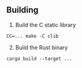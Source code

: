 ## Building

1. Build the C static library

```
CC=... make -C clib
```

2. Build the Rust binary

```
cargo build --target ...
```
